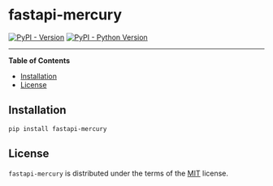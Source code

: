 # fastapi-mercury

[![PyPI - Version](https://img.shields.io/pypi/v/fastapi-mercury.svg)](https://pypi.org/project/fastapi-mercury)
[![PyPI - Python Version](https://img.shields.io/pypi/pyversions/fastapi-mercury.svg)](https://pypi.org/project/fastapi-mercury)

-----

**Table of Contents**

- [Installation](#installation)
- [License](#license)

## Installation

```console
pip install fastapi-mercury
```

## License

`fastapi-mercury` is distributed under the terms of the [MIT](https://spdx.org/licenses/MIT.html) license.
